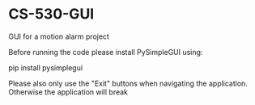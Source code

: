 # CS-530-GUI
GUI for a motion alarm project

Before running the code please install PySimpleGUI using: 

pip install pysimplegui

Please also only use the "Exit" buttons when navigating the application. Otherwise the application will break
